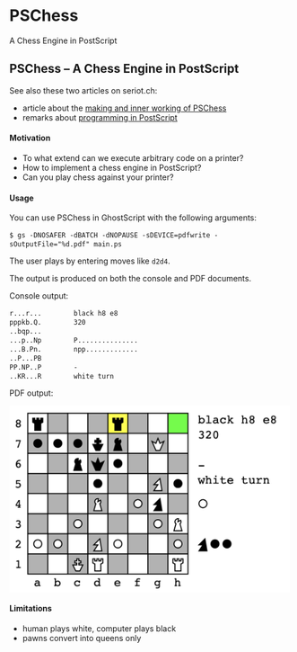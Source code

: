 # PSChess
A Chess Engine in PostScript

## PSChess – A Chess Engine in PostScript

See also these two articles on seriot.ch:

- article about the [making and inner working of PSChess](https://seriot.ch/projects/pschess.html)
- remarks about [programming in PostScript](https://seriot.ch/projects/programming_in_postscript.html)

#### Motivation

- To what extend can we execute arbitrary code on a printer?
- How to implement a chess engine in PostScript?
- Can you play chess against your printer?

#### Usage

You can use PSChess in GhostScript with the following arguments:

    $ gs -DNOSAFER -dBATCH -dNOPAUSE -sDEVICE=pdfwrite -sOutputFile="%d.pdf" main.ps

The user plays by entering moves like `d2d4`.
    
The output is produced on both the console and PDF documents.

Console output:
    
    r...r...        black h8 e8
    pppkb.Q.        320
    ..bqp...
    ...p..Np        P...............
    ...B.Pn.        npp.............
    ..P...PB
    PP.NP..P        -
    ..KR...R        white turn                   

PDF output:

<img src="pschess.png" width="500" align="center"></src>

#### Limitations

- human plays white, computer plays black
- pawns convert into queens only
